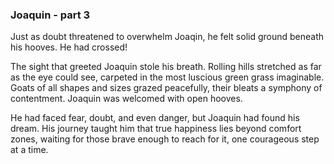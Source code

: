 ### Joaquin - part 3
Just as doubt threatened to overwhelm Joaqin, he felt solid ground beneath his hooves. He had crossed!

The sight that greeted Joaquin stole his breath. Rolling hills stretched as far as the eye could see, carpeted in the most luscious green grass imaginable. Goats of all shapes and sizes grazed peacefully, their bleats a symphony of contentment. Joaquin was welcomed with open hooves.

He had faced fear, doubt, and even danger, but Joaquin had found his dream. His journey taught him that true happiness lies beyond comfort zones, waiting for those brave enough to reach for it, one courageous step at a time. 
